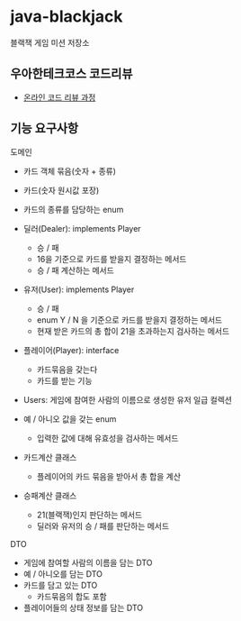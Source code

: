 # java-blackjack
블랙잭 게임 미션 저장소

## 우아한테크코스 코드리뷰
* [온라인 코드 리뷰 과정](https://github.com/woowacourse/woowacourse-docs/blob/master/maincourse/README.md)

## 기능 요구사항
도메인
- 카드 객체 묶음(숫자 +  종류)
- 카드(숫자 원시값 포장)
- 카드의 종류를 담당하는 enum

- 딜러(Dealer): implements Player
    - 승 / 패
    - 16을 기준으로 카드를 받을지 결정하는 메서드
    - 승 / 패 계산하는 메서드
- 유저(User): implements Player
    - 승 / 패
    - enum Y / N 을 기준으로 카드를 받을지 결정하는 메서드
    - 현재 받은 카드의 총 합이 21을 초과하는지 검사하는 메서드
- 플레이어(Player): interface
    - 카드묶음을 갖는다
    - 카드를 받는 기능
- Users: 게임에 참여한 사람의 이름으로 생성한 유저 일급 컬렉션

- 예 / 아니오 값을 갖는 enum
    - 입력한 값에 대해 유효성을 검사하는 메서드

- 카드계산 클래스
    - 플레이어의 카드 묶음을 받아서 총 합을 계산
- 승패계산 클래스
    - 21(블랙잭)인지 판단하는 메서드
    - 딜러와 유저의 승 / 패를 판단하는 메서드

DTO
- 게임에 참여할 사람의 이름을 담는 DTO
- 예 / 아니오를 담는 DTO
- 카드를 담고 있는 DTO
    - 카드묶음의 합도 포함
- 플레이어들의 상태 정보를 담는 DTO